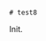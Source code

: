                                                                                                                                                                                                                                                                                                                                                                                                                                                                                # test8

Init.

